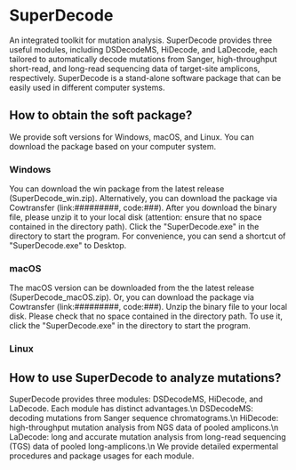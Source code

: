 # SuperDecode
An integrated toolkit for mutation analysis. SuperDecode provides three useful modules, including DSDecodeMS, HiDecode, and LaDecode, each tailored to automatically decode mutations from Sanger, high-throughput short-read, and long-read sequencing data of target-site amplicons, respectively. SuperDecode is a stand-alone software package that can be easily used in different computer systems.
## How to obtain the soft package?
We provide soft versions for Windows, macOS, and Linux. You can download the package based on your computer system.
### Windows
You can download the win package from the latest release (SuperDecode_win.zip). Alternatively, you can download the package via Cowtransfer (link:#########, code:###).
After you download the binary file, please unzip it to your local disk (attention: ensure that no space contained in the directory path). 
Click the "SuperDecode.exe" in the directory to start the program.
For convenience, you can send a shortcut of "SuperDecode.exe" to Desktop.
### macOS
The macOS version can be downloaded from the the latest release (SuperDecode_macOS.zip). Or, you can download the package via Cowtransfer (link:#########, code:###).
Unzip the binary file to your local disk. Please check that no space contained in the directory path.
To use it, click the "SuperDecode.exe" in the directory to start the program.
### Linux

## How to use SuperDecode to analyze mutations?
SuperDecode provides three modules: DSDecodeMS, HiDecode, and LaDecode. Each module has distinct advantages.\n
DSDecodeMS: decoding mutations from Sanger sequence chromatograms.\n
HiDecode: high-throughput mutation analysis from NGS data of pooled amplicons.\n
LaDecode: long and accurate mutation analysis from long-read sequencing (TGS) data of pooled long-amplicons.\n
We provide detailed expermental procedures and package usages for each module.
